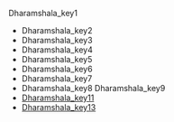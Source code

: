 Dharamshala_key1
- Dharamshala_key2
- Dharamshala_key3
- Dharamshala_key4
- Dharamshala_key5
- Dharamshala_key6
- Dharamshala_key7
- Dharamshala_key8
Dharamshala_key9
- [Dharamshala_key11](https://docs.google.com/presentation/d/1pNuqtESgWuEvn1N9Httvv8Rq32GefyzO6WrLTbibY4g/edit?usp=sharing)
- [Dharamshala_key13](https://drive.google.com/file/d/1nC304hPmYxGhMCQ4elEON6KAN_cYXwh2/view?usp=sharing)
